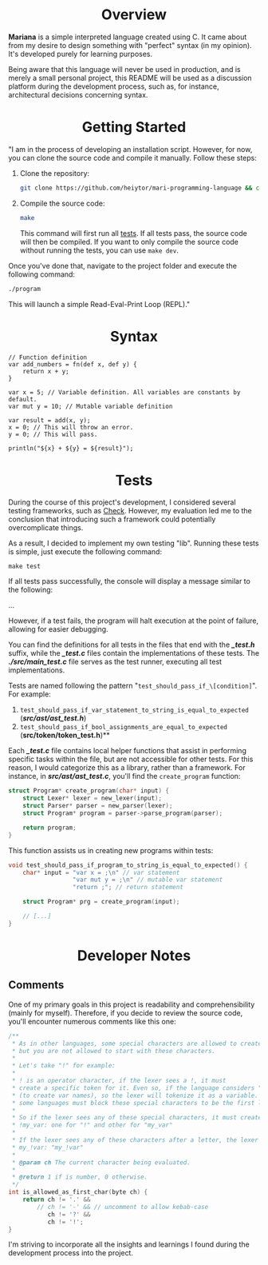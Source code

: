<h1 align="center">Overview</h1>

**Mariana** is a simple interpreted language created using C. It came about from my desire to design something with "perfect" syntax (in my opinion). It's developed purely for learning purposes.

Being aware that this language will never be used in production, and is merely a small personal project, this README will be used as a discussion platform during the development process, such as, for instance, architectural decisions concerning syntax.

<h1 align="center">Getting Started</h1>

"I am in the process of developing an installation script. However, for now, you can clone the source code and compile it manually. Follow these steps:

1. Clone the repository:

    ```bash
    git clone https://github.com/heiytor/mari-programming-language && cd mari-programming-language
    ```

2. Compile the source code:

    ```bash
    make
    ```

    This command will first run all [tests](). If all tests pass, the source code will then be compiled. If you want to only compile the source code without running the tests, you can use `make dev`.

Once you've done that, navigate to the project folder and execute the following command:

```bash
./program
```

This will launch a simple Read-Eval-Print Loop (REPL)."

<h1 align="center">Syntax</h1>

```mariana
// Function definition
var add_numbers = fn(def x, def y) {
    return x + y;
}

var x = 5; // Variable definition. All variables are constants by default.
var mut y = 10; // Mutable variable definition

var result = add(x, y);
x = 0; // This will throw an error.
y = 0; // This will pass.

println("${x} + ${y} = ${result}");
```

<h1 align="center">Tests</h1>

During the course of this project's development, I considered several testing frameworks, such as [Check](https://libcheck.github.io/check/). However, my evaluation led me to the conclusion that introducing such a framework could potentially overcomplicate things.

As a result, I decided to implement my own testing "lib". Running these tests is simple, just execute the following command:

```
make test
```

If all tests pass successfully, the console will display a message similar to the following:

...

However, if a test fails, the program will halt execution at the point of failure, allowing for easier debugging.

You can find the definitions for all tests in the files that end with the ***_test.h*** suffix, while the ***_test.c*** files contain the implementations of these tests. The ***./src/main_test.c*** file serves as the test runner, executing all test implementations.

Tests are named following the pattern "`test_should_pass_if_\[condition]`". For example:
1. `test_should_pass_if_var_statement_to_string_is_equal_to_expected` (***src/ast/ast_test.h***)
2. `test_should_pass_if_bool_assignments_are_equal_to_expected` (******src/token/token_test.h******)**

Each ***_test.c*** file contains local helper functions that assist in performing specific tasks within the file, but are not accessible for other tests. For this reason, I would categorize this as a library, rather than a framework. For instance, in ***src/ast/ast_test.c***, you'll find the `create_program` function:

```C
struct Program* create_program(char* input) {
    struct Lexer* lexer = new_lexer(input);
    struct Parser* parser = new_parser(lexer);
    struct Program* program = parser->parse_program(parser);

    return program;
}
```

This function assists us in creating new programs within tests:

```C
void test_should_pass_if_program_to_string_is_equal_to_expected() {
    char* input = "var x = ;\n" // var statement
                  "var mut y = ;\n" // mutable var statement
                  "return ;"; // return statement

    struct Program* prg = create_program(input);

    // [...]
}
```

<h1 align="center">Developer Notes</h1>

## Comments

One of my primary goals in this project is readability and comprehensibility (mainly for myself). Therefore, if you decide to review the source code, you'll encounter numerous comments like this one:

```c
/**
 * As in other languages, some special characters are allowed to create variable names,
 * but you are not allowed to start with these characters.
 *
 * Let's take "!" for example:
 * 
 * ! is an operator character, if the lexer sees a !, it must
 * create a specific token for it. Even so, if the language considers "!" as a letter
 * (to create var names), so the lexer will tokenize it as a variable. Because of this,
 * some languages must block these special characters to be the first letter of the var.
 * 
 * So if the lexer sees any of these special characters, it must create two tokens:
 * !my_var: one for "!" and other for "my_var"
 * 
 * If the lexer sees any of these characters after a letter, the lexer must create a single token:
 * my_!var: "my_!var"
 * 
 * @param ch The current character being evaluated.
 * 
 * @return 1 if is number, 0 otherwise.
 */
int is_allowed_as_first_char(byte ch) {
    return ch != '.' &&
        // ch != '-' && // uncomment to allow kebab-case
           ch != '?' &&
           ch != '!';
}
```

I'm striving to incorporate all the insights and learnings I found during the development process into the project.
